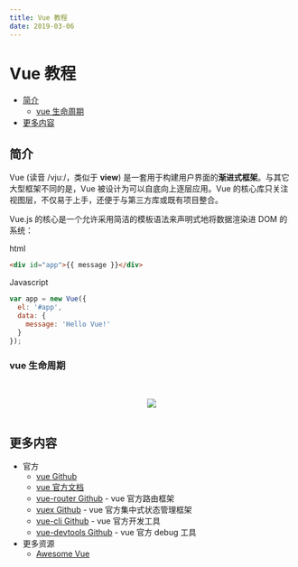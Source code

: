 ```yaml
---
title: Vue 教程
date: 2019-03-06
---
```


# Vue 教程

<!-- TOC depthFrom:2 depthTo:3 -->

- [简介](#简介)
    - [vue 生命周期](#vue-生命周期)
- [更多内容](#更多内容)

<!-- /TOC -->

## 简介

Vue (读音 /vjuː/，类似于 **view**) 是一套用于构建用户界面的**渐进式框架**。与其它大型框架不同的是，Vue 被设计为可以自底向上逐层应用。Vue 的核心库只关注视图层，不仅易于上手，还便于与第三方库或既有项目整合。

Vue.js 的核心是一个允许采用简洁的模板语法来声明式地将数据渲染进 DOM 的系统：

html

```html
<div id="app">{{ message }}</div>
```

Javascript

```javascript
var app = new Vue({
  el: '#app',
  data: {
    message: 'Hello Vue!'
  }
});
```

### vue 生命周期

<br><div align="center"><img src="https://raw.githubusercontent.com/dunwu/images/master/images/front/mvc/vue/vue-lifecycle.png"/></div><br>

## 更多内容

- 官方
  - [vue Github](https://github.com/vuejs/vue)
  - [vue 官方文档](https://cn.vuejs.org/index.html)
  - [vue-router Github](https://github.com/vuejs/vue-router) - vue 官方路由框架
  - [vuex Github](https://github.com/vuejs/vuex) - vue 官方集中式状态管理框架
  - [vue-cli Github](https://github.com/vuejs/vue-cli) - vue 官方开发工具
  - [vue-devtools Github](https://github.com/vuejs/vue-devtools) - vue 官方 debug 工具
- 更多资源
  - [Awesome Vue](https://github.com/vuejs/awesome-vue)
